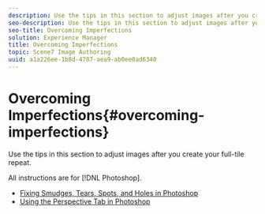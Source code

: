 ```yaml
---
description: Use the tips in this section to adjust images after you create your full-tile repeat.
seo-description: Use the tips in this section to adjust images after you create your full-tile repeat.
seo-title: Overcoming Imperfections
solution: Experience Manager
title: Overcoming Imperfections
topic: Scene7 Image Authoring
uuid: a1a226ee-1b8d-4787-aea9-ab0ee0ad6340
---
```


# Overcoming Imperfections{#overcoming-imperfections}

Use the tips in this section to adjust images after you create your full-tile repeat.

 All instructions are for [!DNL Photoshop].

* [Fixing Smudges, Tears, Spots, and Holes in Photoshop](../../c-vat-troubleshooting/r-vat-imperfections/c-vat-fix-smudges.md#concept-33fcc569f84345dfa6cb566d521cd52d)
* [Using the Perspective Tab in Photoshop](../../c-vat-troubleshooting/r-vat-imperfections/t-vat-use-persp-tab.md#task-e2f78478db0f43c080a847b8c882062c)


